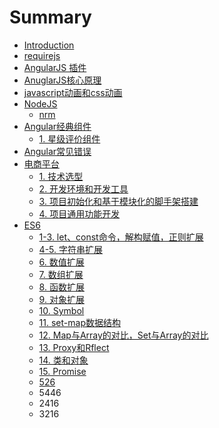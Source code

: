 # Summary

* [Introduction](README.md)
* [requirejs](requirejs.md)
* [AngularJS 插件](angular-cha-jian.md)
* [AnuglarJS核心原理](anuglarjscore.md)
* [javascript动画和css动画](javascriptdong-hua-he-css-dong-hua.md)
* [NodeJS](nodejs.md)
  * [nrm](nodejs/nrm.md)
* [Angular经典组件](angularjing-dian-zu-jian.md)
  * [1. 星级评价组件](angularjing-dian-zu-jian/1.md)
* [Angular常见错误](angularchang-jian-cuo-wu.md)
* [电商平台](dian-shang-ping-tai.md)
  * [1. 技术选型](1.md)
  * [2. 开发环境和开发工具](2.md)
  * [3. 项目初始化和基于模块化的脚手架搭建](3.md)
  * [4. 项目通用功能开发](4.md)
* [ES6](es6.md)
  * [1-3. let、const命令，解构赋值，正则扩展](es6/letconstming-ling-ff0c-jie-gou-fu-zhi-ff0c-zheng-ze-kuo-zhan.md)
  * [4-5. 字符串扩展](es6/zi-fu-chuan-kuo-zhan.md)
  * [6. 数值扩展](es6/shu-zhi-kuo-zhan.md)
  * [7. 数组扩展](es6/shu-zu-kuo-zhan.md)
  * [8. 函数扩展](es6/han-shu-kuo-zhan.md)
  * [9. 对象扩展](es6/es6yu-fa.md)
  * [10. Symbol](es6/symbol.md)
  * [11. set-map数据结构](es6/set-mapshu-ju-jie-gou.md)
  * [12. Map与Array的对比，Set与Array的对比](es6/mapyu-array-de-dui-bi-ff0c.md)
  * [13. Proxy和Rflect](es6/456.md)
  * [14. 类和对象](es6/lei-he-dui-xiang.md)
  * [15. Promise](es6/promise.md)
  * [526](es6/526.md)
  * 5446
  * 2416
  * 3216

